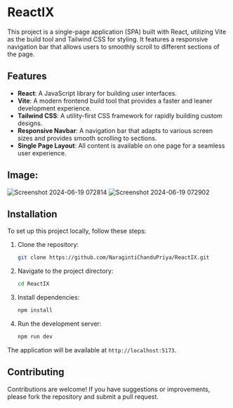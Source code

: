 # ReactIX

This project is a single-page application (SPA) built with React, utilizing Vite as the build tool and Tailwind CSS for styling. It features a responsive navigation bar that allows users to smoothly scroll to different sections of the page.

## Features

- **React**: A JavaScript library for building user interfaces.
- **Vite**: A modern frontend build tool that provides a faster and leaner development experience.
- **Tailwind CSS**: A utility-first CSS framework for rapidly building custom designs.
- **Responsive Navbar**: A navigation bar that adapts to various screen sizes and provides smooth scrolling to sections.
- **Single Page Layout**: All content is available on one page for a seamless user experience.
## Image:
![Screenshot 2024-06-19 072814](https://github.com/NaragintiChanduPriya/ReactIX/assets/103315311/92ea10ec-db2b-4321-8058-d0aa78c7df20)
![Screenshot 2024-06-19 072902](https://github.com/NaragintiChanduPriya/ReactIX/assets/103315311/7656cdfd-9fe3-44b5-a3a3-29336666796a)
## Installation

To set up this project locally, follow these steps:

1. Clone the repository:
   ```bash
   git clone https://github.com/NaragintiChanduPriya/ReactIX.git
   ```
2. Navigate to the project directory:
   ```bash
   cd ReactIX
   ```
3. Install dependencies:
   ```bash
   npm install
   ```
4. Run the development server:
   ```bash
   npm run dev
   ```

The application will be available at `http://localhost:5173`.

## Contributing

Contributions are welcome! If you have suggestions or improvements, please fork the repository and submit a pull request.






